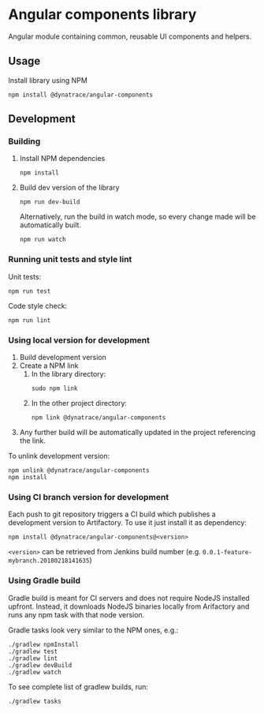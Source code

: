 # Angular components library

Angular module containing common, reusable UI components and helpers.

## Usage

Install library using NPM
```
npm install @dynatrace/angular-components
```

## Development

### Building
1. Install NPM dependencies
   ```
   npm install
   ```
1. Build dev version of the library
   ```
   npm run dev-build
   ```
   Alternatively, run the build in watch mode, so every change made will be automatically built.
   ```
   npm run watch
   ```

### Running unit tests and style lint

Unit tests:
```
npm run test
```

Code style check:
```
npm run lint
```

### Using local version for development

1. Build development version
1. Create a NPM link
   1. In the library directory:
      ```
      sudo npm link
      ```
   1. In the other project directory:
      ```
      npm link @dynatrace/angular-components
      ```
1. Any further build will be automatically updated in the project referencing the link.

To unlink development version:
```
npm unlink @dynatrace/angular-components
npm install
```

### Using CI branch version for development

Each push to git repository triggers a CI build which publishes a development version to Artifactory. 
To use it just install it as dependency:
```
npm install @dynatrace/angular-components@<version>
``` 
`<version>` can be retrieved from Jenkins build number (e.g. `0.0.1-feature-mybranch.20180218141635`)

### Using Gradle build

Gradle build is meant for CI servers and does not require NodeJS installed upfront. 
Instead, it downloads NodeJS binaries locally from Arifactory and runs any npm task with that node version.

Gradle tasks look very similar to the NPM ones, e.g.:
```
./gradlew npmInstall
./gradlew test
./gradlew lint
./gradlew devBuild
./gradlew watch
``` 
To see complete list of gradlew builds, run:
```
./gradlew tasks
```